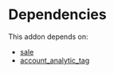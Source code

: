 # Dependencies

This addon depends on:

- [sale](../../../../../oca-ocb-sale/odoo-bringout-oca-ocb-sale)
- [account_analytic_tag](../../../../odoo-bringout-oca-account-analytic-account_analytic_tag)
